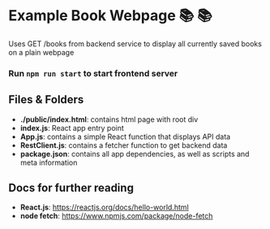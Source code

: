 # Example Book Webpage 📚 📚

Uses GET /books from backend service to display all currently saved books on a plain webpage

### Run `npm run start` to start frontend server

## Files & Folders

- **./public/index.html**: contains html page with root div
- **index.js**: React app entry point
- **App.js**: contains a simple React function that displays API data
- **RestClient.js**: contains a fetcher function to get backend data
- **package.json**: contains all app dependencies, as well as scripts and meta
  information

## Docs for further reading

- **React.js**: https://reactjs.org/docs/hello-world.html
- **node fetch**: https://www.npmjs.com/package/node-fetch
